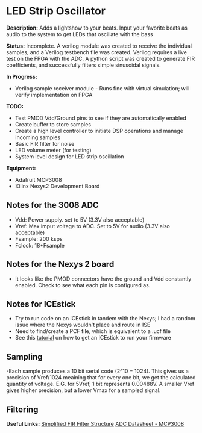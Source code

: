 # LED Strip Oscillator

**Description:** Adds a lightshow to your beats. Input your favorite beats as audio to the system to get LEDs that oscillate with the bass

**Status:** Incomplete. A verilog module was created to receive the individual samples, and a Verilog testbench file was created. Verilog requires a live test on the FPGA with the ADC. A python script was created to generate FIR coefficients, and successfully filters simple sinusoidal signals.

**In Progress:**
- Verilog sample receiver module - Runs fine with virtual simulation; will verify implementation on FPGA

**TODO:**
- Test PMOD Vdd/Ground pins to see if they are automatically enabled
- Create buffer to store samples
- Create a high level controller to initiate DSP operations and manage incoming samples
- Basic FIR filter for noise 
- LED volume meter (for testing)
- System level design for LED strip oscillation

**Equipment:**
- Adafruit MCP3008
- Xilinx Nexys2 Development Board

## Notes for the 3008 ADC
- Vdd: Power supply. set to 5V (3.3V also acceptable)
- Vref: Max imput voltage to ADC. Set to 5V for audio (3.3V also acceptable)
- Fsample: 200 ksps
- Fclock: 18*Fsample

## Notes for the Nexys 2 board
- It looks like the PMOD connectors have the ground and Vdd constantly enabled. Check to see what each pin is configured as.

## Notes for ICEstick
- Try to run code on an ICEstick in tandem with the Nexys; I had a random issue where the Nexys wouldn't place and route in ISE
- Need to find/create a PCF file, which is equivalent to a .ucf file
- See this [tutorial](https://www.youtube.com/watch?v=1CNVsxoLI60) on how to get an ICEstick to run your firmware

## Sampling 
-Each sample produces a 10 bit serial code (2^10 = 1024). This gives us a precision of Vref/1024 meaining that for every one bit, we get the 
calculated quantity of voltage. E.G. for 5Vref, 1 bit represents 0.00488V. A smaller Vref gives higher precision, but a lower Vmax for a 
sampled signal.

## Filtering

**Useful Links:**
[Simplified FIR Filter Structure](https://www.embedded.com/design/real-time-and-performance/4008837/DSP-Tricks-An-odd-way-to-build-a-simplified-FIR-filter-structure)
[ADC Datasheet - MCP3008](https://cdn-shop.adafruit.com/datasheets/MCP3008.pdf)
